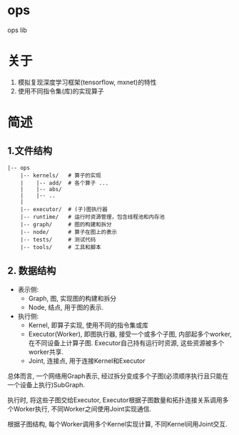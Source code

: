 # ops
ops lib

# 关于
1. 模拟复现深度学习框架(tensorflow, mxnet)的特性
2. 使用不同指令集(库)的实现算子


# 简述
## 1.文件结构
```
|-- ops
    |-- kernels/   # 算子的实现
    |    |-- add/  # 各个算子 ...
    |    |-- abs/
    |    |-- ..
    |  
    |-- executor/  # (子)图执行器
    |-- runtime/   # 运行时资源管理，包含线程池和内存池
    |-- graph/     # 图的构建和拆分
    |-- node/      # 算子在图上的表示
    |-- tests/     # 测试代码
    |-- tools/     # 工具和脚本

```

## 2. 数据结构
* 表示侧:
    * Graph, 图, 实现图的构建和拆分
    * Node, 结点, 用于图的表示.
* 执行侧:
    * Kernel, 即算子实现, 使用不同的指令集或库
    * Executor(Worker), 即图执行器, 接受一个或多个子图, 内部起多个worker, 在不同设备上计算子图. Executor自己持有运行时资源, 这些资源被多个worker共享.
    * Joint, 连接点, 用于连接Kernel和Executor

总体而言, 一个网络用Graph表示, 经过拆分变成多个子图(必须顺序执行且只能在一个设备上执行)SubGraph.

执行时, 将这些子图交给Executor, Executor根据子图数量和拓扑连接关系调用多个Worker执行, 不同Worker之间使用Joint实现通信.

根据子图结构, 每个Worker调用多个Kernel实现计算, 不同Kernel间用Joint交互.

